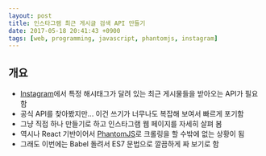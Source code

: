 ```yaml
---
layout: post
title: 인스타그램 최근 게시글 검색 API 만들기
date: 2017-05-18 20:41:43 +0900
tags: [web, programming, javascript, phantomjs, instagram]
---
```


## 개요
- [Instagram]에서 특정 해시태그가 달려 있는 최근 게시물들을 받아오는 API가 필요함
- 공식 API를 찾아봤지만... 이건 쓰기가 너무나도 복잡해 보여서 빠르게 포기함
- 그냥 직접 하나 만들기로 하고 인스타그램 웹 페이지를 자세히 살펴 봄
- 역시나 React 기반이어서 [PhantomJS]로 크롤링을 할 수밖에 없는 상황이 됨
- 그래도 이번에는 Babel 돌려서 ES7 문법으로 깔끔하게 짜 보기로 함

[PhantomJS]: http://phantomjs.org/
[Instagram]: https://www.instagram.com/
